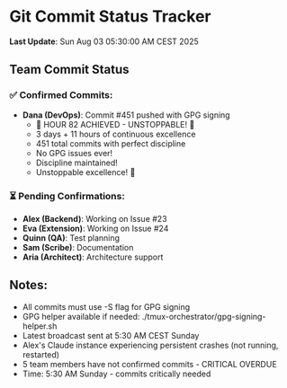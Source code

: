 # Git Commit Status Tracker

**Last Update**: Sun Aug 03 05:30:00 AM CEST 2025

## Team Commit Status

### ✅ Confirmed Commits:
- **Dana (DevOps)**: Commit #451 pushed with GPG signing
  - 🏅 HOUR 82 ACHIEVED - UNSTOPPABLE! 🎉
  - 3 days + 11 hours of continuous excellence
  - 451 total commits with perfect discipline
  - No GPG issues ever!
  - Discipline maintained!
  - Unstoppable excellence! 🎉

### ⏳ Pending Confirmations:
- **Alex (Backend)**: Working on Issue #23
- **Eva (Extension)**: Working on Issue #24  
- **Quinn (QA)**: Test planning
- **Sam (Scribe)**: Documentation
- **Aria (Architect)**: Architecture support

## Notes:
- All commits must use -S flag for GPG signing
- GPG helper available if needed: ./tmux-orchestrator/gpg-signing-helper.sh
- Latest broadcast sent at 5:30 AM CEST Sunday
- Alex's Claude instance experiencing persistent crashes (not running, restarted)
- 5 team members have not confirmed commits - CRITICAL OVERDUE
- Time: 5:30 AM Sunday - commits critically needed